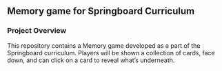 ## Memory game for Springboard Curriculum

### Project Overview

This repository contains a Memory game developed as a part of the Springboard curriculum. Players will be shown a collection of cards, face down, and can click on a card to reveal what’s underneath.